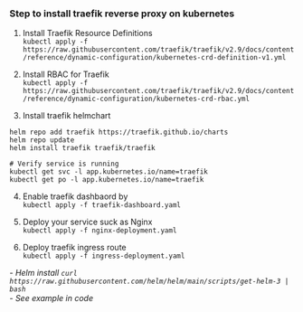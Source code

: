 ### Step to install traefik reverse proxy on kubernetes
1. Install Traefik Resource Definitions  
`kubectl apply -f https://raw.githubusercontent.com/traefik/traefik/v2.9/docs/content/reference/dynamic-configuration/kubernetes-crd-definition-v1.yml`

2. Install RBAC for Traefik  
`kubectl apply -f https://raw.githubusercontent.com/traefik/traefik/v2.9/docs/content/reference/dynamic-configuration/kubernetes-crd-rbac.yml`

3. Install traefik helmchart  
```
helm repo add traefik https://traefik.github.io/charts
helm repo update
helm install traefik traefik/traefik

# Verify service is running
kubectl get svc -l app.kubernetes.io/name=traefik
kubectl get po -l app.kubernetes.io/name=traefik
```

4. Enable traefik dashbaord by  
 `kubectl apply -f traefik-dashboard.yaml`

5. Deploy your service suck as Nginx  
 `kubectl apply -f nginx-deployment.yaml`

6. Deploy traefik ingress route  
`kubectl apply -f ingress-deployment.yaml`
  
*- Helm install `curl https://raw.githubusercontent.com/helm/helm/main/scripts/get-helm-3 | bash`*  
*- See example in code*